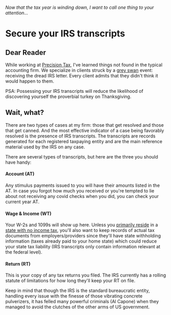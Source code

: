 _Now that the tax year is winding down, I want to call one thing to your attention..._

# Secure your IRS transcripts

## Dear Reader

While working at [Precision Tax](https://www.precisiontax.com), I've learned things not found in the typical accounting firm. We specialize in clients struck by a [grey swan](https://www.investopedia.com/terms/g/grey-swan.asp#:~:text=Grey%20swan%20is%20a%20term,low%20perceived%20likelihood%20of%20happening) event: receiving the dread IRS letter. Every client admits that they didn't think it would happen to them.

PSA: Possessing your IRS transcripts will reduce the likelihood of discovering yourself the proverbial turkey on Thanksgiving.

## Wait, what?

There are two types of cases at my firm: those that get resolved and those that get canned. And the most effective indicator of a case being favorably resolved is the presence of IRS transcripts. The transcripts are records generated for each registered taxpaying entity and are the main reference material used by the IRS on any case.

There are several types of transcripts, but here are the three you should have handy:

#### Account (AT)

Any stimulus payments issued to you will have their amounts listed in the AT. In case you forgot how much you received or you're tempted to lie about not receiving any covid checks when you did, you can check your current year AT.

#### Wage & Income (WT)

Your W-2s and 1099s will show up here. Unless you [primarily reside](https://www.investopedia.com/terms/p/principalresidence.asp) in a [state with no income tax](https://www.investopedia.com/financial-edge/0210/7-states-with-no-income-tax.aspx), you'll also want to keep records of actual tax documents from employers/providers since they'll have state withholding information (taxes already paid to your home state) which could reduce your state tax liability (IRS transcripts only contain information relevant at the federal level).

#### Return (RT)

This is your copy of any tax returns you filed. The IRS currently has a rolling statute of limitations for how long they'll keep your RT on file.


Keep in mind that though the IRS is the standard bureaucratic entity, handling every issue with the finesse of those vibrating concrete pulverizers, it has felled many powerful criminals (Al Capone) when they managed to avoid the clutches of the other arms of US government.